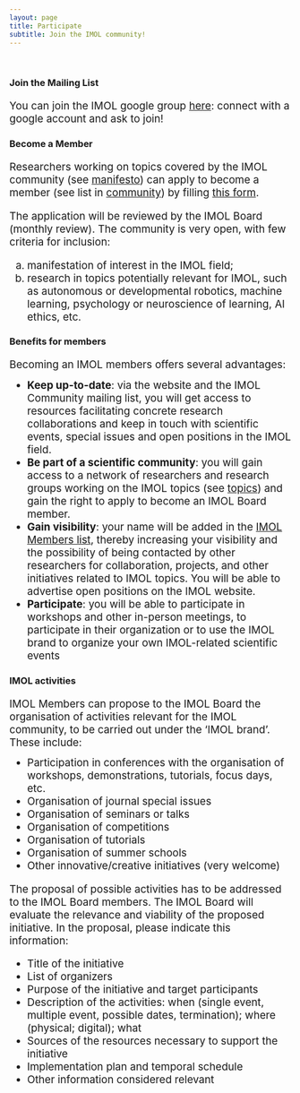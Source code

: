 ```yaml
---
layout: page
title: Participate
subtitle: Join the IMOL community!
---
```


<br>
<h3 style='margin-bottom: 15pt;'>Join the Mailing List</h3>
<div style="font-size: 14pt; margin-bottom: 10pt">
You can join the IMOL google group <a href="https://groups.google.com/g/imol-community">here</a>: connect with a google account and ask to join!
</div>

<h3 style='margin-bottom: 15pt;'>Become a Member</h3>

<div style="font-size: 14pt; margin-bottom: 10pt">
Researchers working on topics covered by the IMOL community (see <a href="../manifesto">manifesto</a>) can apply to become a member (see list in 
<a href="../community">community</a>) by filling <a href="https://forms.gle/mfLnYzYPvzsBV1cb7" target="_blank"> this form</a>. 
</div>

<div style="font-size: 14pt; margin-bottom: 10pt">

The application will be reviewed by the IMOL Board (monthly review). The community is very open, with few criteria for inclusion: 
<ol type="a" style="margin-top: 10pt">
<li>manifestation of interest in the IMOL field;</li>
<li>research in topics potentially relevant for IMOL, such as autonomous or developmental robotics, machine learning, psychology or neuroscience of learning, AI ethics, etc.</li>
</ol>
</div>

<h3 style='margin-bottom: 15pt;'>Benefits for members</h3>

<div style="font-size: 14pt; margin-bottom: 10pt">
Becoming an IMOL members offers several advantages: 
<ul style="margin-top: 10pt">
<li><b>Keep up-to-date</b>: via the website and the IMOL Community mailing list, you will get access to resources facilitating concrete research collaborations and keep in touch 
with scientific events, special issues and open positions in the IMOL field. </li>
<li><b>Be part of a scientific community</b>: you will gain access to a network of researchers and research groups working on the IMOL topics (see <a href="..
/manifesto">topics</a>) and gain the right to apply to become an IMOL Board member. </li>
<li><b>Gain visibility</b>: your name will be added in the <a href="../community">IMOL Members list</a>, thereby increasing your visibility and the possibility of being 
contacted by other researchers for collaboration, projects, and other initiatives related to IMOL topics. You will be able to advertise open positions on the IMOL website.</li>
<li><b>Participate</b>: you will be able to participate in workshops and other in-person meetings, to participate in their organization or to use the IMOL brand to organize 
your own IMOL-related scientific events</li>
</ul>
</div>


<h3 style='margin-bottom: 15pt;'>IMOL activities</h3>

<div style="font-size: 14pt; margin-bottom: 10pt">
IMOL Members can propose to the IMOL Board the organisation of activities relevant for the IMOL community, to be carried out under the ‘IMOL brand’. These include: 

<ul style="margin-top: 10pt">
<li>Participation in conferences with the organisation of workshops, demonstrations, tutorials, focus days, etc.</li>
<li>Organisation of journal special issues</li>
<li>Organisation of seminars or talks</li>
<li>Organisation of competitions</li>
<li>Organisation of tutorials</li>
<li>Organisation of summer schools</li>
<li>Other innovative/creative initiatives (very welcome)</li>
</ul>
</div>

<div style="font-size: 14pt; margin-bottom: 10pt">

The proposal of possible activities has to be addressed to the IMOL Board members.
The IMOL Board will evaluate the relevance and viability of the proposed initiative.
In the proposal, please indicate this information:
<ul style="margin-top: 10pt">
<li>Title of the initiative</li>
<li>List of organizers</li>
<li>Purpose of the initiative and target participants</li>
<li>Description of the activities: when (single event, multiple event, possible dates, termination); where (physical; digital); what</li>
<li>Sources of the resources necessary to support the initiative</li>
<li>Implementation plan and temporal schedule</li>
<li>Other information considered relevant</li>
</ul>
</div>